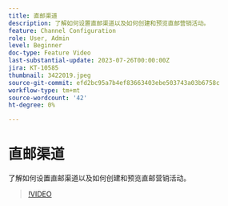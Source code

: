 ```yaml
---
title: 直邮渠道
description: 了解如何设置直邮渠道以及如何创建和预览直邮营销活动。
feature: Channel Configuration
role: User, Admin
level: Beginner
doc-type: Feature Video
last-substantial-update: 2023-07-26T00:00:00Z
jira: KT-10585
thumbnail: 3422019.jpeg
source-git-commit: efd2bc95a7b4ef83663403ebe503743a03b6758c
workflow-type: tm+mt
source-wordcount: '42'
ht-degree: 0%

---
```



# 直邮渠道

了解如何设置直邮渠道以及如何创建和预览直邮营销活动。

>[!VIDEO](https://video.tv.adobe.com/v/3422019/?learn=on)
